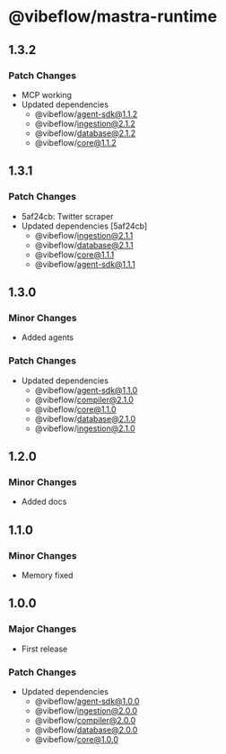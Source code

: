 # @vibeflow/mastra-runtime

## 1.3.2

### Patch Changes

- MCP working
- Updated dependencies
  - @vibeflow/agent-sdk@1.1.2
  - @vibeflow/ingestion@2.1.2
  - @vibeflow/database@2.1.2
  - @vibeflow/core@1.1.2

## 1.3.1

### Patch Changes

- 5af24cb: Twitter scraper
- Updated dependencies [5af24cb]
  - @vibeflow/ingestion@2.1.1
  - @vibeflow/database@2.1.1
  - @vibeflow/core@1.1.1
  - @vibeflow/agent-sdk@1.1.1

## 1.3.0

### Minor Changes

- Added agents

### Patch Changes

- Updated dependencies
  - @vibeflow/agent-sdk@1.1.0
  - @vibeflow/compiler@2.1.0
  - @vibeflow/core@1.1.0
  - @vibeflow/database@2.1.0
  - @vibeflow/ingestion@2.1.0

## 1.2.0

### Minor Changes

- Added docs

## 1.1.0

### Minor Changes

- Memory fixed

## 1.0.0

### Major Changes

- First release

### Patch Changes

- Updated dependencies
  - @vibeflow/agent-sdk@1.0.0
  - @vibeflow/ingestion@2.0.0
  - @vibeflow/compiler@2.0.0
  - @vibeflow/database@2.0.0
  - @vibeflow/core@1.0.0
